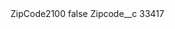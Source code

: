 <?xml version="1.0" encoding="UTF-8"?>
<CustomMetadata xmlns="http://soap.sforce.com/2006/04/metadata" xmlns:xsi="http://www.w3.org/2001/XMLSchema-instance" xmlns:xsd="http://www.w3.org/2001/XMLSchema">
    <label>ZipCode2100</label>
    <protected>false</protected>
    <values>
        <field>Zipcode__c</field>
        <value xsi:type="xsd:string">33417</value>
    </values>
</CustomMetadata>
